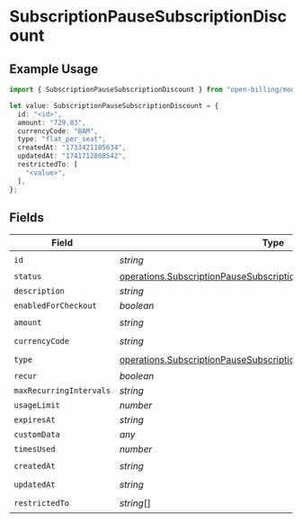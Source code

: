 # SubscriptionPauseSubscriptionDiscount

## Example Usage

```typescript
import { SubscriptionPauseSubscriptionDiscount } from "open-billing/models/operations";

let value: SubscriptionPauseSubscriptionDiscount = {
  id: "<id>",
  amount: "729.83",
  currencyCode: "BAM",
  type: "flat_per_seat",
  createdAt: "1733421105634",
  updatedAt: "1741712868542",
  restrictedTo: [
    "<value>",
  ],
};
```

## Fields

| Field                                                                                                                                                      | Type                                                                                                                                                       | Required                                                                                                                                                   | Description                                                                                                                                                |
| ---------------------------------------------------------------------------------------------------------------------------------------------------------- | ---------------------------------------------------------------------------------------------------------------------------------------------------------- | ---------------------------------------------------------------------------------------------------------------------------------------------------------- | ---------------------------------------------------------------------------------------------------------------------------------------------------------- |
| `id`                                                                                                                                                       | *string*                                                                                                                                                   | :heavy_check_mark:                                                                                                                                         | N/A                                                                                                                                                        |
| `status`                                                                                                                                                   | [operations.SubscriptionPauseSubscriptionSubscriptionsResponseStatus](../../models/operations/subscriptionpausesubscriptionsubscriptionsresponsestatus.md) | :heavy_minus_sign:                                                                                                                                         | N/A                                                                                                                                                        |
| `description`                                                                                                                                              | *string*                                                                                                                                                   | :heavy_minus_sign:                                                                                                                                         | N/A                                                                                                                                                        |
| `enabledForCheckout`                                                                                                                                       | *boolean*                                                                                                                                                  | :heavy_minus_sign:                                                                                                                                         | N/A                                                                                                                                                        |
| `amount`                                                                                                                                                   | *string*                                                                                                                                                   | :heavy_check_mark:                                                                                                                                         | N/A                                                                                                                                                        |
| `currencyCode`                                                                                                                                             | *string*                                                                                                                                                   | :heavy_check_mark:                                                                                                                                         | N/A                                                                                                                                                        |
| `type`                                                                                                                                                     | [operations.SubscriptionPauseSubscriptionType](../../models/operations/subscriptionpausesubscriptiontype.md)                                               | :heavy_check_mark:                                                                                                                                         | N/A                                                                                                                                                        |
| `recur`                                                                                                                                                    | *boolean*                                                                                                                                                  | :heavy_minus_sign:                                                                                                                                         | N/A                                                                                                                                                        |
| `maxRecurringIntervals`                                                                                                                                    | *string*                                                                                                                                                   | :heavy_minus_sign:                                                                                                                                         | N/A                                                                                                                                                        |
| `usageLimit`                                                                                                                                               | *number*                                                                                                                                                   | :heavy_minus_sign:                                                                                                                                         | N/A                                                                                                                                                        |
| `expiresAt`                                                                                                                                                | *string*                                                                                                                                                   | :heavy_minus_sign:                                                                                                                                         | N/A                                                                                                                                                        |
| `customData`                                                                                                                                               | *any*                                                                                                                                                      | :heavy_minus_sign:                                                                                                                                         | N/A                                                                                                                                                        |
| `timesUsed`                                                                                                                                                | *number*                                                                                                                                                   | :heavy_minus_sign:                                                                                                                                         | N/A                                                                                                                                                        |
| `createdAt`                                                                                                                                                | *string*                                                                                                                                                   | :heavy_check_mark:                                                                                                                                         | N/A                                                                                                                                                        |
| `updatedAt`                                                                                                                                                | *string*                                                                                                                                                   | :heavy_check_mark:                                                                                                                                         | N/A                                                                                                                                                        |
| `restrictedTo`                                                                                                                                             | *string*[]                                                                                                                                                 | :heavy_check_mark:                                                                                                                                         | N/A                                                                                                                                                        |
